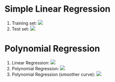 # Simple Linear Regression
1. Training set:
![](https://i.imgur.com/Vhfn9bm.png)
2. Test set:
![](https://i.imgur.com/oLWAceY.png)
# Polynomial Regression
1. Linear Regression:
![](https://i.imgur.com/47heJCA.png)
2. Polynomial Regression:
![](https://i.imgur.com/Pu1hTv6.png)
3. Polynomial Regression (smoother curve):
![](https://i.imgur.com/ns5b4iN.png)
